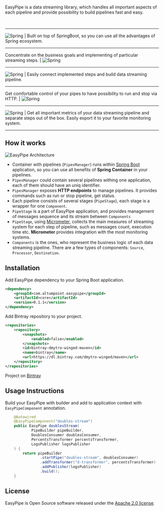 EasyPipe is a data streaming library, which handles all important aspects of each pipeline and provide possibility to 
build pipelines fast and easy.

<br>

---

![Spring](/img/spring.png) | Built on top of SpringBoot, so you can use all the advantages of Spring ecosystem.

---

Concentrate on the business goals and implementing of particular streaming steps. | ![Spring](/img/objective.png)

---

![Spring](/img/puzzles.png) | Easily connect implemented steps and build data streaming pipeline.

---

Get comfortable control of your pipes to have possibility to run and stop via HTTP. | ![Spring](/img/control.png)

---

![Spring](/img/monitoring.png) | Get all important metrics of your data streaming pipeline and separate steps out of the box. Easily export it to your favorite monitoring system.

---

## How it works
![EasyPipe Architecture](/img/architecture.png)
 - Container with pipelines (`PipesManager`) runs within [Spring Boot](https://spring.io/projects/spring-boot) application, 
 so you can use all benefits of **Spring Container** in your pipelines.
 - `PipesManager` could contain several pipelines withing one application, each of them should have
 an uniq identifier.
 - `PipesManager` exposes **HTTP endpoints** to manage pipelines. It provides commands such as run or stop
 pipeline, get status. 
 - Each pipeline consists of several stages (`PipeStage`), each stage is a wrapper for one `Component`.
 - `PipeStage` is a part of EasyPipe application, and provides management of messages sequence and its
 stream between `Components` 
 - `PipeStage`, using [Micrometer](https://micrometer.io/), collects the main measures of streaming system
 for each step of pipeline, such as messages count, execution time etc. **Micrometer** provides integration
 with the most monitoring systems.
 - `Components` is the ones, who represent the business logic of each data streaming pipeline. There are a few 
 types of components: `Source`, `Processor`, `Destination`.

## Installation
Add EasyPipe dependency to your Spring Boot application.
```xml
<dependency>
    <groupId>com.altumpoint.easypipe</groupId>
    <artifactId>core</artifactId>
    <version>0.1.1</version>
</dependency>
```

Add Bintray repository to your project.
```xml
<repositories>
    <repository>
        <snapshots>
            <enabled>false</enabled>
        </snapshots>
        <id>bintray-dmytro-winged-maven</id>
        <name>bintray</name>
        <url>https://dl.bintray.com/dmytro-winged/maven</url>
    </repository>
</repositories>
```

Project on [Bintray](https://bintray.com/dmytro-winged/maven/easy-pipe)

## Usage Instructions
Build your EasyPipe with builder and add to application context with `EasyPipeComponent` annotation.
```java
    @Autowired
    @EasyPipeComponent("doubles-stream")
    public EasyPipe doublesStream(
            PipeBuilder pipeBuilder,
            DoublesConsumer doublesConsumer,
            PercentsTransformer percentsTransformer,
            LogsPublisher logsPublisher
    ) {
        return pipeBuilder
                .startPipe("doubles-stream", doublesConsumer)
                .addTransformer("d-transformer", percentsTransformer)
                .addPublisher(logsPublisher)
                .build();
    }
```


## License
EasyPipe is Open Source software released under the
[Apache 2.0 license](http://www.apache.org/licenses/LICENSE-2.0.html).
